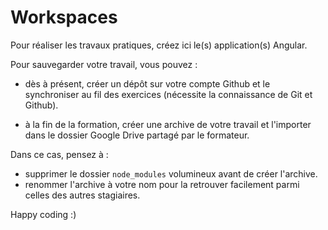 # Workspaces

Pour réaliser les travaux pratiques, créez ici le(s) application(s) Angular.

Pour sauvegarder votre travail, vous pouvez :

- dès à présent, créer un dépôt sur votre compte Github et le synchroniser au fil des exercices
  (nécessite la connaissance de Git et Github).

- à la fin de la formation, créer une archive de votre travail et l'importer dans le dossier Google Drive partagé par le formateur.

Dans ce cas, pensez à :
  - supprimer le dossier `node_modules` volumineux avant de créer l'archive.
  - renommer l'archive à votre nom pour la retrouver facilement parmi celles des autres stagiaires.

Happy coding :)
